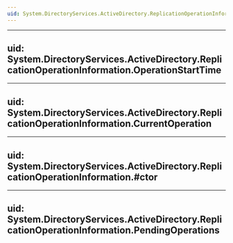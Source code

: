 ```yaml
---
uid: System.DirectoryServices.ActiveDirectory.ReplicationOperationInformation
---
```


---
uid: System.DirectoryServices.ActiveDirectory.ReplicationOperationInformation.OperationStartTime
---

---
uid: System.DirectoryServices.ActiveDirectory.ReplicationOperationInformation.CurrentOperation
---

---
uid: System.DirectoryServices.ActiveDirectory.ReplicationOperationInformation.#ctor
---

---
uid: System.DirectoryServices.ActiveDirectory.ReplicationOperationInformation.PendingOperations
---
